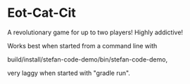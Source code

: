 # Eot-Cat-Cit

A revolutionary game for up to two players! Highly addictive!

Works best when started from a command line with

build/install/stefan-code-demo/bin/stefan-code-demo,

very laggy when started with "gradle run".